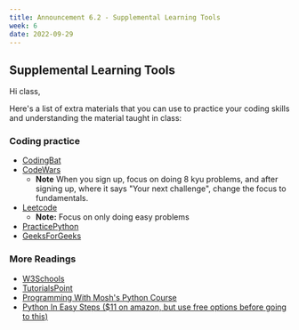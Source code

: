 ```yaml
---
title: Announcement 6.2 - Supplemental Learning Tools
week: 6
date: 2022-09-29
---
```


## Supplemental Learning Tools

Hi class, 

Here's a list of extra materials that you can use to practice your coding skills and understanding the material taught in class:

### Coding practice
- [CodingBat](https://codingbat.com)
- [CodeWars](https://codewars.com)
    - **Note**  When you sign up, focus on doing 8 kyu problems, and after signing up, where it says "Your next challenge", change the focus to fundamentals.
- [Leetcode](https://leetcode.com)
    - **Note:** Focus on only doing easy problems
- [PracticePython](https://www.practicepython.org/)
- [GeeksForGeeks](https://www.geeksforgeeks.org/python-exercises-practice-questions-and-solutions/)

### More Readings
- [W3Schools](https://www.w3schools.com/python/)
- [TutorialsPoint](https://www.tutorialspoint.com/python/index.htm)
- [Programming With Mosh's Python Course](https://www.youtube.com/watch?v=_uQrJ0TkZlc)
- [Python In Easy Steps ($11 on amazon, but use free options before going to this)](https://www.amazon.com/Python-easy-steps-Covers-3-7/dp/1840788127/ref=asc_df_1840788127/?tag=hyprod-20&linkCode=df0&hvadid=266173100564&hvpos=&hvnetw=g&hvrand=6570888961414758215&hvpone=&hvptwo=&hvqmt=&hvdev=c&hvdvcmdl=&hvlocint=&hvlocphy=9032067&hvtargid=pla-563343170322&psc=1)